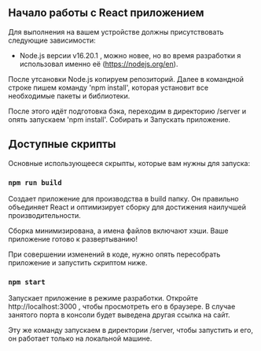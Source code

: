 ## Начало работы с React приложением

Для выполнения на вашем устройстве должны присутствовать следующие зависимости:
- Node.js версии v16.20.1 , можно новее, но во время разработки я использовал именно её (https://nodejs.org/en).

После утсановки Node.js копируем репозиторий.
Далее в командной строке пишем команду 'npm install', которая установит все необходимые пакеты и библиотеки.

После этого идёт подготовка бэка, переходим в директорию /server и опять запускаем 'npm install'.
Собирать и Запускать приложение.

## Доступные скрипты

Основные использующееся скрыпты, которые вам нужны для запуска:

### `npm run build`

Создает приложение для производства в build папку.
Он правильно объединяет React и оптимизирует сборку для достижения наилучшей производительности.

Сборка минимизирована, а имена файлов включают хэши.
Ваше приложение готово к развертыванию!

При совершении изменений в коде, нужно опять пересобрать приложение и запустить скриптом ниже.

### `npm start`

Запускает приложение в режиме разработки.
Откройте http://localhost:3000 , чтобы просмотреть его в браузере.
В случае занятого порта в консоли будет выведена другая ссылка на сайт.

Эту же команду запускаем в директории /server, чтобы запустить и его, он работает только на локальной машине.